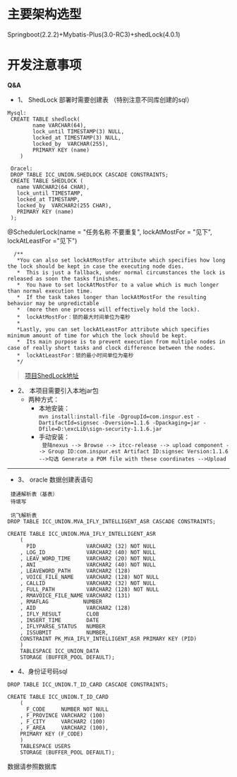 # **主要架构选型**
Springboot(2.2.2)+Mybatis-Plus(3.0-RC3)+shedLock(4.0.1)

# **开发注意事项**
**Q&A**  
 *  1、 ShedLock 部署时需要创建表 （特别注意不同库创建的sql）

  ```
  Mysql:
   CREATE TABLE shedlock(
          name VARCHAR(64), 
          lock_until TIMESTAMP(3) NULL, 
          locked_at TIMESTAMP(3) NULL, 
          locked_by  VARCHAR(255), 
          PRIMARY KEY (name)
      ) 
  
   Oracel:
   DROP TABLE ICC_UNION.SHEDLOCK CASCADE CONSTRAINTS;
   CREATE TABLE SHEDLOCK (
     name VARCHAR2(64 CHAR),
     lock_until TIMESTAMP,
     locked_at TIMESTAMP,
     locked_by  VARCHAR2(255 CHAR),
     PRIMARY KEY (name)
   );
  ```
  @SchedulerLock(name = "任务名称 不要重复", lockAtMostFor = "见下", lockAtLeastFor ="见下")
  ```
    /**
     *You can also set lockAtMostFor attribute which specifies how long the lock should be kept in case the executing node dies.
     *  This is just a fallback, under normal circumstances the lock is released as soon the tasks finishes.
     *  You have to set lockAtMostFor to a value which is much longer than normal execution time.
     *  If the task takes longer than lockAtMostFor the resulting behavior may be unpredictable
     *  (more then one process will effectively hold the lock).
     *  lockAtMostFor：锁的最大时间单位为毫秒
     *
     *Lastly, you can set lockAtLeastFor attribute which specifies minimum amount of time for which the lock should be kept.
     *  Its main purpose is to prevent execution from multiple nodes in case of really short tasks and clock difference between the nodes.
     *  lockAtLeastFor：锁的最小时间单位为毫秒
     */
```

> [项目ShedLock地址](https://github.com/lukas-krecan/ShedLock)


 * 2、 本项目需要引入本地jar包   
   - 两种方式：  
      - 本地安装：   
       ``` mvn install:install-file -DgroupId=com.inspur.est -DartifactId=signsec -Dversion=1.1.6 -Dpackaging=jar -Dfile=D:\excLib\sign-security-1.1.6.jar  ```  
      - 手动安装：  
      ``` 登陆nexus --> Browse --> itcc-release --> upload component --> Group ID:com.inspur.est Artifact ID:signsec Version:1.1.6 -->勾选 Generate a POM file with these coordinates -->Upload``` 

---

* 3、 oracle 数据创建表语句

```
 捷通解析表（基表）
 待填写  

 讯飞解析表
DROP TABLE ICC_UNION.MVA_IFLY_INTELLIGENT_ASR CASCADE CONSTRAINTS;

CREATE TABLE ICC_UNION.MVA_IFLY_INTELLIGENT_ASR
	(
	  PID                VARCHAR2 (32) NOT NULL
	, LOG_ID             VARCHAR2 (40) NOT NULL
	, LEAV_WORD_TIME     VARCHAR2 (20) NOT NULL
	, ANI                VARCHAR2 (40) NOT NULL
	, LEAVEWORD_PATH     VARCHAR2 (128)
	, VOICE_FILE_NAME    VARCHAR2 (128) NOT NULL
	, CALLID             VARCHAR2 (32) NOT NULL
	, FULL_PATH          VARCHAR2 (128) NOT NULL
	, RMAVOICE_FILE_NAME VARCHAR2 (131)
	, RMAFLAG           NUMBER
	, AID                VARCHAR2 (128)
	, IFLY_RESULT        CLOB
	, INSERT_TIME        DATE
	, IFLYPARSE_STATUS   NUMBER
	, ISSUBMIT           NUMBER,
	CONSTRAINT PK_MVA_IFLY_INTELLIGENT_ASR PRIMARY KEY (PID)
	)
	TABLESPACE ICC_UNION_DATA
	STORAGE (BUFFER_POOL DEFAULT);
```

* 4、身份证号码sql
```
DROP TABLE ICC_UNION.T_ID_CARD CASCADE CONSTRAINTS;

CREATE TABLE ICC_UNION.T_ID_CARD
	(
	  F_CODE     NUMBER NOT NULL
	, F_PROVINCE VARCHAR2 (100)
	, F_CITY     VARCHAR2 (100)
	, F_AREA     VARCHAR2 (100),
	PRIMARY KEY (F_CODE)
	)
	TABLESPACE USERS
	STORAGE (BUFFER_POOL DEFAULT);
```
数据请参照数据库